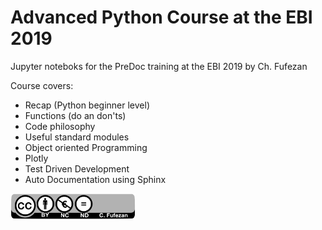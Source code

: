 # Advanced Python Course at the EBI 2019 

Jupyter noteboks for the PreDoc training at the EBI 2019 by Ch. Fufezan


Course covers:
* Recap (Python beginner level)
* Functions (do an don'ts)
* Code philosophy
* Useful standard modules 
* Object oriented Programming
* Plotly
* Test Driven Development
* Auto Documentation using Sphinx


<img src="imgs/cc.png" alt="drawing" width="200"/>

